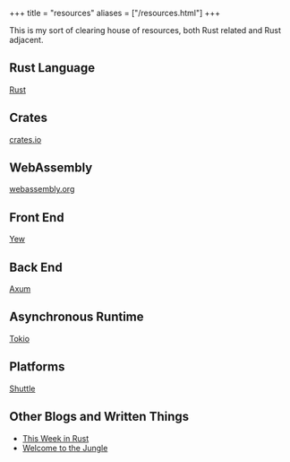 +++
title = "resources"
aliases = ["/resources.html"]
+++

This is my sort of clearing house of resources, both Rust related and Rust adjacent.

## Rust Language

[Rust](https://rust-lang.org)

## Crates

[crates.io](https://crates.io)

## WebAssembly

[webassembly.org](https://webassembly.org)

## Front End

[Yew](https://yew.rs)

## Back End

[Axum](https://docs.rs/axum/latest/axum/)

## Asynchronous Runtime

[Tokio](https://tokio.rs)

## Platforms

[Shuttle](https://shuttle.rs)

## Other Blogs and Written Things

- [This Week in Rust](https://this-week-in-rust.org)
- [Welcome to the Jungle](https://wtjungle.com)
